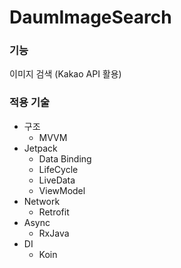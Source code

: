 # DaumImageSearch

### 기능
이미지 검색 (Kakao API 활용)

### 적용 기술
- 구조
  - MVVM
- Jetpack
  - Data Binding
  - LifeCycle
  - LiveData
  - ViewModel
- Network
  - Retrofit
- Async
  - RxJava
- DI
  - Koin
